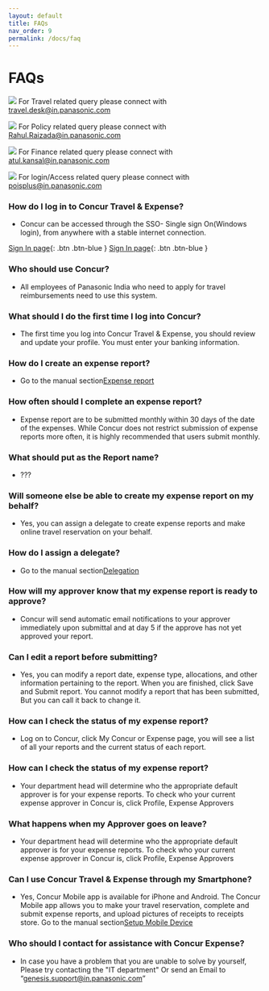 ```yaml
---
layout: default
title: FAQs
nav_order: 9
permalink: /docs/faq
---
```

# FAQs


<img src="{{ site.url }}{{ site.baseurl }}\assets\images\qsp\bulb.png"> For Travel related query please connect with travel.desk@in.panasonic.com

<img src="{{ site.url }}{{ site.baseurl }}\assets\images\qsp\bulb.png"> For Policy related query please connect with Rahul.Raizada@in.panasonic.com

<img src="{{ site.url }}{{ site.baseurl }}\assets\images\qsp\bulb.png"> For Finance related query please connect with atul.kansal@in.panasonic.com

<img src="{{ site.url }}{{ site.baseurl }}\assets\images\qsp\bulb.png"> For login/Access related query please connect with poisplus@in.panasonic.com

### How do I log in to Concur Travel & Expense?
+ Concur can be accessed through the SSO- Single sign On(Windows login), from anywhere with a stable internet connection.

[Sign In page](https://www.concursolutions.com/nui/signin){: .btn .btn-blue } [Sign In page](https://www.concursolutions.com/nui/signin){: .btn .btn-blue }

### Who should use Concur?
+  All employees of Panasonic India who need to apply for travel reimbursements need to use this system.

### What should I do the first time I log into Concur?
+ The first time you log into Concur Travel & Expense, you should review and update your profile. You must enter your banking information. 

### How do I create an expense report?
+  Go to the manual section<a href="{{ site.url }}{{ site.baseurl }}docs/expences">Expense report</a>

### How often should I complete an expense report?
+ Expense report are to be submitted monthly within 30 days of the date of the expenses. While Concur does not restrict submission of expense reports more often, it is highly recommended that users submit monthly.

### What should put as the Report name?
+ ??? 

### Will someone else be able to create my expense report on my behalf?
+ Yes, you can assign a delegate to create expense reports and make online travel reservation on your behalf. 

### How do I assign a delegate?
+ Go to the manual section<a href="{{ site.url }}{{ site.baseurl }}docs/Delegation">Delegation</a>

### How will my approver know that my expense report is ready to approve?
+  Concur will send automatic email notifications to your approver immediately upon submittal and at day 5 if the approve has not yet approved your report. 

### Can I edit a report before submitting?
+ Yes, you can modify a report date, expense type, allocations, and other information pertaining to the report. When you are finished, click Save and Submit report. You cannot modify a report that has been submitted, But you can call it back to change it.

### How can I check the status of my expense report?
+ Log on to Concur, click My Concur or Expense page, you will see a list of all your reports and the current status of each report.

### How can I check the status of my expense report?
+ Your department head will determine who the appropriate default approver is for your expense reports. To check who your current expense approver in Concur is, click Profile, Expense Approvers

### What happens when my Approver goes on leave?
+ Your department head will determine who the appropriate default approver is for your expense reports. To check who your current expense approver in Concur is, click Profile, Expense Approvers

### Can I use Concur Travel & Expense through my Smartphone?
+ Yes, Concur Mobile app is available for iPhone and Android. The Concur Mobile app allows you to make your travel reservation, complete and submit expense reports, and upload pictures of receipts to receipts store. Go to the manual section<a href="{{ site.url }}{{ site.baseurl }}docs/setup">Setup Mobile Device</a>

### Who should I contact for assistance with Concur Expense?
+  In case you have a problem that you are unable to solve by yourself, Please try contacting the "IT department" Or send an Email to “genesis.support@in.panasonic.com”